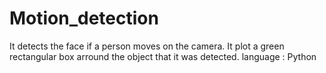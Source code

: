 # Motion_detection

It detects the face if a person moves on the camera.
It plot a green rectangular box arround the object that it was detected.
language : Python
